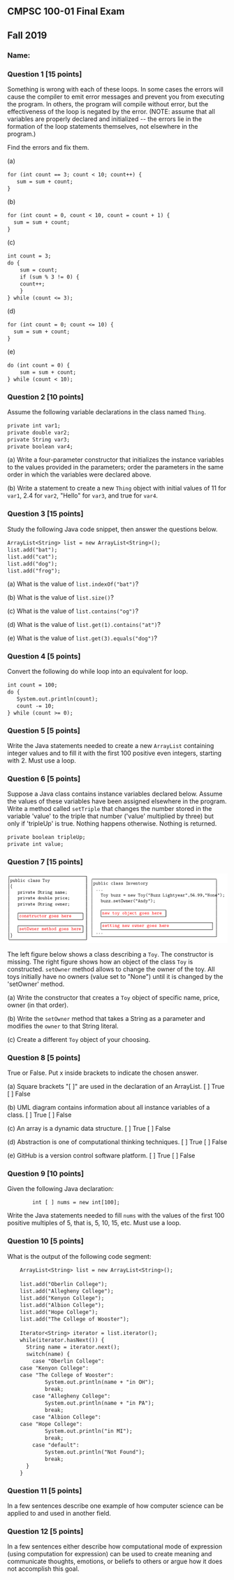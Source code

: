 ## CMPSC 100-01 Final Exam
## Fall 2019
### Name:


### Question 1 [15 points]
Something is wrong with each of these loops. In some cases the errors will cause the compiler to
emit error messages and prevent you from executing the program. In others, the program
will compile without error, but the effectiveness of the loop is negated by the error. (NOTE:
assume that all variables are properly declared and initialized -- the errors lie in the formation
of the loop statements themselves, not elsewhere in the program.)

Find the errors and fix them.

(a)
```
for (int count == 3; count < 10; count++) {
   sum = sum + count;
}
```

(b)
```
for (int count = 0, count < 10, count = count + 1) {
  sum = sum + count;
}
```

(c)
```
int count = 3;
do {
    sum = count;
    if (sum % 3 != 0) {
	count++; 
    }
} while (count <= 3);
```

(d)
```
for (int count = 0; count <= 10) {
  sum = sum + count;
}
```

(e)
```
do (int count = 0) {
    sum = sum + count;
} while (count < 10);
```

### Question 2 [10 points]
Assume the following variable declarations in the class named `Thing`.

```
private int var1;
private double var2;
private String var3;
private boolean var4;
```

(a) Write a four-parameter constructor that initializes the instance variables to the values provided in the parameters; order the parameters in the same order in which the variables were declared above.

(b) Write a statement to create a new `Thing` object with initial values of 11 for `var1`, 2.4 for `var2`, "Hello" for `var3`, and true for `var4`.

### Question 3 [15 points]
Study the following Java code snippet, then answer the questions below.

```
ArrayList<String> list = new ArrayList<String>();
list.add("bat");
list.add("cat");
list.add("dog");
list.add("frog");
```

(a) What is the value of `list.indexOf("bat")`?

(b) What is the value of `list.size()`?

(c) What is the value of `list.contains("og")`?

(d) What is the value of `list.get(1).contains("at")`?

(e) What is the value of `list.get(3).equals("dog")`?

### Question 4 [5 points]
Convert the following do while loop into an equivalent for loop.
```
int count = 100;
do {
   System.out.println(count);
   count -= 10;
} while (count >= 0);
```

### Question 5 [5 points]

Write the Java statements needed to create a new `ArrayList` containing integer values and to fill it with the first 100 positive even integers, starting with 2. Must use a loop.


### Question 6 [5 points]
Suppose a Java class contains instance variables declared below. Assume the values of these variables have been assigned elsewhere in the program. Write a method called `setTriple` that changes the number stored in the variable 'value' to the triple that number ('value' multiplied by three) but only if 'tripleUp' is true. Nothing happens otherwise. Nothing is returned. 

``` 
private boolean tripleUp;
private int value;
```

### Question 7 [15 points]

![Question 7](class.png)

The left figure below shows a class describing a `Toy`. The constructor is missing. The right figure shows how an object of the class `Toy` is constructed. `setOwner` method allows to change the owner of the toy. All toys initially have no owners (value set to "None") until it is changed by the 'setOwner' method.

(a) Write the constructor that creates a `Toy` object of specific name, price, owner (in that order). 

(b) Write the `setOwner` method that takes a String as a parameter and modifies the `owner` to that String literal. 

(c) Create a different `Toy` object of your choosing.


### Question 8 [5 points]
True or False. Put x inside brackets to indicate the chosen answer.

(a) Square brackets "[ ]" are used in the declaration of an ArrayList.
[ ] True
[ ] False


(b) UML diagram contains information about all instance variables of a class.
[ ] True
[ ] False


(c) An array is a dynamic data structure.
[ ] True
[ ] False


(d) Abstraction is one of computational thinking techniques.
[ ] True
[ ] False


(e) GitHub is a version control software platform.
[ ] True
[ ] False


### Question 9 [10 points]
Given the following Java declaration:
```
        int [ ] nums = new int[100];
```
Write the Java statements needed to fill `nums` with the values of
the first 100 positive multiples of 5, that is, 5, 10, 15, etc. Must use a loop.



### Question 10 [5 points]

What is the output of the following code segment:

```
    ArrayList<String> list = new ArrayList<String>();
    
    list.add("Oberlin College");
    list.add("Allegheny College");
    list.add("Kenyon College");
    list.add("Albion College");
    list.add("Hope College");
    list.add("The College of Wooster");
    
    Iterator<String> iterator = list.iterator();
    while(iterator.hasNext()) {
      String name = iterator.next();
      switch(name) {
    	case "Oberlin College":
	case "Kenyon College":
	case "The College of Wooster":
    	    System.out.println(name + "in OH");
    	    break;
    	case "Allegheny College":
    	    System.out.println(name + "in PA");
    	    break;
    	case "Albion College":
	case "Hope College":
    	    System.out.println("in MI");
    	    break;
    	case "default":
    	    System.out.println("Not Found");
    	    break;
      }
    }
```


### Question 11 [5 points]
In a few sentences describe one example of how computer science can be applied to and used in another field.


### Question 12 [5 points]
In a few sentences either describe how computational mode of expression (using computation for expression) can be used to create meaning and communicate thoughts, emotions, or beliefs to others or argue how it does not accomplish this goal. 